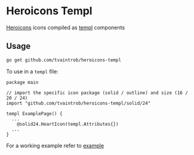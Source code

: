 # Heroicons Templ

[Heroicons](heroicons.com) icons compiled as [templ](templ.guide) components

## Usage

```bash
go get github.com/tvaintrob/heroicons-templ
```

To use in a `templ` file:

```templ
package main

// import the specific icon package (solid / outline) and size (16 / 20 / 24)
import "github.com/tvaintrob/heroicons-templ/solid/24"

templ ExamplePage() {
  ...
	@solid24.HeartIcon(templ.Attributes{})
  ...
}
```

For a working example refer to [example](./example/README.md)
